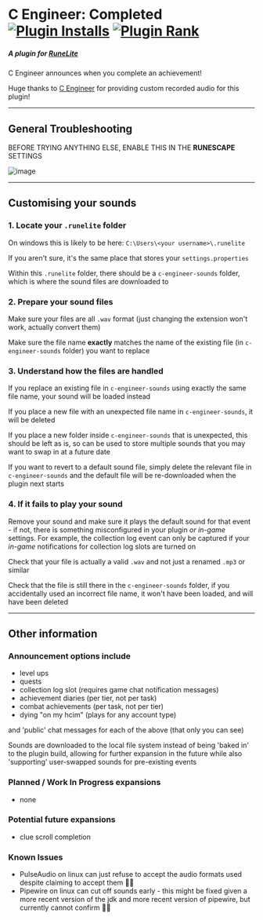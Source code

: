 # C Engineer: Completed [![Plugin Installs](https://img.shields.io/endpoint?url=https://api.runelite.net/pluginhub/shields/installs/plugin/c-engineer-completed)](https://runelite.net/plugin-hub/m0bile%20btw) [![Plugin Rank](https://img.shields.io/endpoint?url=https://api.runelite.net/pluginhub/shields/rank/plugin/c-engineer-completed)](https://runelite.net/plugin-hub)

##### A plugin for [RuneLite](https://runelite.net/)

C Engineer announces when you complete an achievement!

Huge thanks to [C Engineer](https://www.youtube.com/channel/UCUNoAjAgVHEHc6jrUr4XuWQ) for providing custom recorded audio for this plugin!
___
## General Troubleshooting
BEFORE TRYING ANYTHING ELSE, ENABLE THIS IN THE **RUNESCAPE** SETTINGS

![image](https://user-images.githubusercontent.com/62370532/208992085-e2c07494-d8bb-489e-b7f3-ed538175acbc.png)
___

## Customising your sounds

### 1. Locate your `.runelite` folder

On windows this is likely to be here: `C:\Users\<your username>\.runelite`

If you aren't sure, it's the same place that stores your `settings.properties`

Within this `.runelite` folder, there should be a `c-engineer-sounds` folder, which is where the sound files are downloaded to

### 2. Prepare your sound files

Make sure your files are all `.wav` format (just changing the extension won't work, actually convert them)

Make sure the file name __exactly__ matches the name of the existing file (in `c-engineer-sounds` folder) you want to replace

### 3. Understand how the files are handled

If you replace an existing file in `c-engineer-sounds` using exactly the same file name, your sound will be loaded instead

If you place a new file with an unexpected file name in `c-engineer-sounds`, it will be deleted

If you place a new folder inside `c-engineer-sounds` that is unexpected, this should be left as is, so can be used to store multiple sounds that you may want to swap in at a future date

If you want to revert to a default sound file, simply delete the relevant file in `c-engineer-sounds` and the default file will be re-downloaded when the plugin next starts

### 4. If it fails to play your sound

Remove your sound and make sure it plays the default sound for that event - if not, there is something misconfigured in your plugin _or in-game_ settings. For example, the collection log event can only be captured if your _in-game_ notifications for collection log slots are turned on

Check that your file is actually a valid `.wav` and not just a renamed `.mp3` or similar

Check that the file is still there in the `c-engineer-sounds` folder, if you accidentally used an incorrect file name, it won't have been loaded, and will have been deleted
___

## Other information

### Announcement options include

- level ups
- quests
- collection log slot (requires game chat notification messages)
- achievement diaries (per tier, not per task)
- combat achievements (per task, not per tier)
- dying "on my hcim" (plays for any account type)

and 'public' chat messages for each of the above (that only you can see)

Sounds are downloaded to the local file system instead of being 'baked in' to the plugin build, allowing for further
expansion in the future while also 'supporting' user-swapped sounds for pre-existing events

### Planned / Work In Progress expansions

- none

### Potential future expansions

- clue scroll completion

### Known Issues

- PulseAudio on linux can just refuse to accept the audio formats used despite claiming to accept them :man_shrugging:
- Pipewire on linux can cut off sounds early - this might be fixed given a more recent version of the jdk and more recent version of pipewire, but currently cannot confirm 🤷‍♂️
